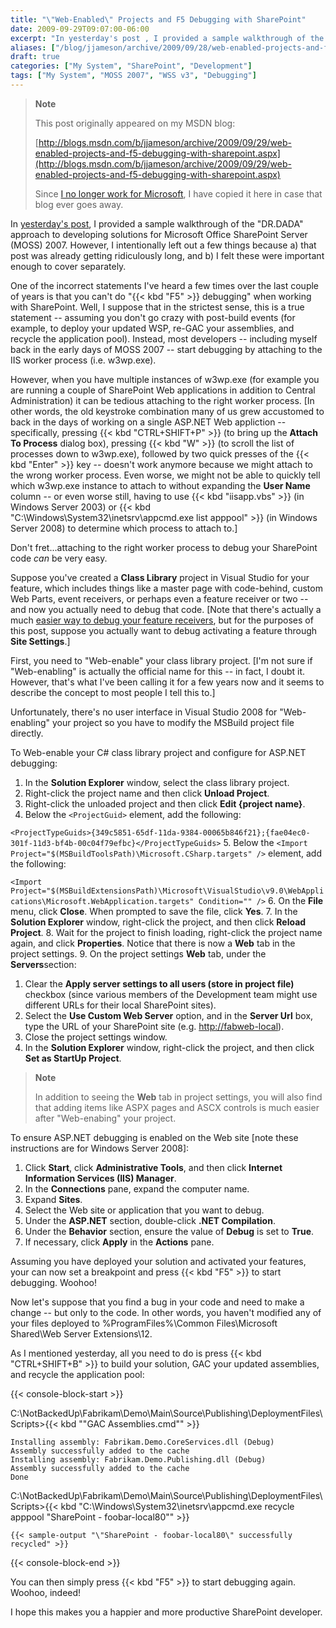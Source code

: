 ```yaml
---
title: "\"Web-Enabled\" Projects and F5 Debugging with SharePoint"
date: 2009-09-29T09:07:00-06:00
excerpt: "In yesterday's post , I provided a sample walkthrough of the \"DR.DADA\" approach to developing solutions for Microsoft Office SharePoint Server (MOSS) 2007. However, I intentionally left out a few things because a) that post was already getting ridiculously..."
aliases: ["/blog/jjameson/archive/2009/09/28/web-enabled-projects-and-f5-debugging-with-sharepoint.aspx", "/blog/jjameson/archive/2009/09/29/web-enabled-projects-and-f5-debugging-with-sharepoint.aspx"]
draft: true
categories: ["My System", "SharePoint", "Development"]
tags: ["My System", "MOSS 2007", "WSS v3", "Debugging"]
---
```


> **Note**
>
> This post originally appeared on my MSDN blog:
>
> [http://blogs.msdn.com/b/jjameson/archive/2009/09/29/web-enabled-projects-and-f5-debugging-with-sharepoint.aspx](http://blogs.msdn.com/b/jjameson/archive/2009/09/29/web-enabled-projects-and-f5-debugging-with-sharepoint.aspx)
>
> Since
> [I no longer work for Microsoft](/blog/jjameson/2011/09/02/last-day-with-microsoft), I have copied it here in case that blog
> ever goes away.

In [yesterday's post](/blog/jjameson/2009/09/28/sample-walkthrough-of-the-dr-dada-approach-to-sharepoint), I provided a sample walkthrough of the "DR.DADA" approach  to developing solutions for Microsoft Office SharePoint Server (MOSS) 2007. However,  I intentionally left out a few things because a) that post was already getting ridiculously  long, and b) I felt these were important enough to cover separately.

One of the incorrect statements I've heard a few times over the last couple of  years is that you can't do "{{< kbd "F5" >}} debugging" when working with SharePoint.  Well, I suppose that in the strictest sense, this is a true statement -- assuming  you don't go crazy with post-build events (for example, to deploy your updated WSP,  re-GAC your assemblies, and recycle the application pool). Instead, most developers  -- including myself back in the early days of MOSS 2007 -- start debugging by attaching  to the IIS worker process (i.e. w3wp.exe).

However, when you have multiple instances of w3wp.exe (for example you are running  a couple of SharePoint Web applications in addition to Central Administration) it  can be tedious attaching to the right worker process. [In other words, the old keystroke  combination many of us grew accustomed to back in the days of working on a single  ASP.NET Web appliction -- specifically, pressing {{< kbd "CTRL+SHIFT+P" >}} (to bring  up the **Attach To Process** dialog box), pressing {{< kbd "W" >}} (to  scroll the list of processes down to w3wp.exe), followed by two quick presses of  the {{< kbd "Enter" >}} key -- doesn't work anymore because we might attach to the  wrong worker process. Even worse, we might not be able to quickly tell which w3wp.exe  instance to attach to without expanding the **User Name** column --  or even worse still, having to use {{< kbd "iisapp.vbs" >}} (in Windows Server 2003)  or {{< kbd "C:\Windows\System32\inetsrv\appcmd.exe list apppool" >}} (in Windows  Server 2008) to determine which process to attach to.]

Don't fret...attaching to the right worker process to debug your SharePoint code *can* be very easy.

Suppose you've created a **Class Library** project in Visual Studio  for your feature, which includes things like a master page with code-behind, custom  Web Parts, event receivers, or perhaps even a feature receiver or two -- and now  you actually need to debug that code. [Note that there's actually a much [easier way to debug your feature receivers](/blog/jjameson/2007/03/22/what-s-in-a-name-defaultfeaturereceiver-vs-featureconfigurator), but for the purposes of this post,  suppose you actually want to debug activating a feature through **Site Settings**.]

First, you need to "Web-enable" your class library project. [I'm not sure if  "Web-enabling" is actually the official name for this -- in fact, I doubt it. However,  that's what I've been calling it for a few years now and it seems to describe the  concept to most people I tell this to.]

Unfortunately, there's no user interface in Visual Studio 2008 for "Web-enabling"  your project so you have to modify the MSBuild project file directly.

To Web-enable your C# class library project and configure for ASP.NET debugging:

1. In the **Solution Explorer** window, select the class library
   project.
2. Right-click the project name and then click **Unload Project**.
3. Right-click the unloaded project and then click **Edit {project name}**.
4. Below the `<ProjectGuid>`
   element, add the following:

`<ProjectTypeGuids>{349c5851-65df-11da-9384-00065b846f21};{fae04ec0-301f-11d3-bf4b-00c04f79efbc}</ProjectTypeGuids>`
5. Below the `<Import Project="$(MSBuildToolsPath)\Microsoft.CSharp.targets" />` element, add the following:

`<Import Project="$(MSBuildExtensionsPath)\Microsoft\VisualStudio\v9.0\WebApplications\Microsoft.WebApplication.targets" Condition="" />`
6. On the **File** menu, click **Close**. When prompted
to save the file, click **Yes**.
7. In the **Solution Explorer** window, right-click the project,
and then click **Reload Project**.
8. Wait for the project to finish loading, right-click the project name again,
and click **Properties**. Notice that there is now a **Web** tab in the project settings.
9. On the project settings **Web** tab, under the **Servers**section:
1. Clear the **Apply server settings to all users (store in project
file)** checkbox (since various members of the Development team might
use different URLs for their local SharePoint sites).
2. Select the **Use Custom Web Server** option, and in the
**Server Url** box, type the URL of your SharePoint site (e.g.
[http://fabweb-local](http://fabweb-local/)).
10. Close the project settings window.
11. In the **Solution Explorer** window, right-click the project,
and then click **Set as StartUp Project**.

> **Note**
>
> In addition to seeing the **Web** tab in project settings,
> you will also find that adding items like ASPX pages and ASCX controls is
> much easier after "Web-enabing" your project.

To ensure ASP.NET debugging is enabled on the Web site [note these instructions  are for Windows Server 2008]:

1. Click **Start**, click **Administrative Tools**,
   and then click **Internet Information Services (IIS) Manager**.
2. In the **Connections** pane, expand the computer name.
3. Expand **Sites**.
4. Select the Web site or application that you want to debug.
5. Under the **ASP.NET** section, double-click **.NET Compilation**.
6. Under the **Behavior** section, ensure the value of **Debug** is set to **True**.
7. If necessary, click **Apply** in the **Actions** pane.

Assuming you have deployed your solution and activated your features, your can  now set a breakpoint and press {{< kbd "F5" >}} to start debugging. Woohoo!

Now let's suppose that you find a bug in your code and need to make a change  -- but only to the code. In other words, you haven't modified any of your files  deployed to %ProgramFiles%\Common Files\Microsoft Shared\Web Server Extensions\12.

As I mentioned yesterday, all you need to do is press {{< kbd "CTRL+SHIFT+B" >}}  to build your solution, GAC your updated assemblies, and recycle the application  pool:

{{< console-block-start >}}

C:\NotBackedUp\Fabrikam\Demo\Main\Source\Publishing\DeploymentFiles\Scripts&gt;{{< kbd "\"GAC Assemblies.cmd\"" >}}

```
Installing assembly: Fabrikam.Demo.CoreServices.dll (Debug)
Assembly successfully added to the cache
Installing assembly: Fabrikam.Demo.Publishing.dll (Debug)
Assembly successfully added to the cache
Done
```

C:\NotBackedUp\Fabrikam\Demo\Main\Source\Publishing\DeploymentFiles\Scripts&gt;{{< kbd "C:\Windows\System32\inetsrv\appcmd.exe recycle apppool \"SharePoint - foobar-local80\"" >}}

```
{{< sample-output "\"SharePoint - foobar-local80\" successfully recycled" >}}
```

{{< console-block-end >}}

You can then simply press {{< kbd "F5" >}} to start debugging again. Woohoo, indeed!

I hope this makes you a happier and more productive SharePoint developer.

